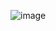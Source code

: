 ![image](https://github.com/andersonbuenos/moveisCustomizados/assets/140128343/60f215b5-9c35-46ae-80a8-dfb7faa4c794)

